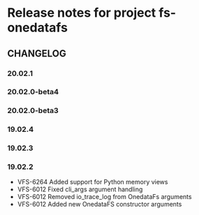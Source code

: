 Release notes for project fs-onedatafs
======================================

CHANGELOG
---------

### 20.02.1

### 20.02.0-beta4

### 20.02.0-beta3

### 19.02.4

### 19.02.3

### 19.02.2

* VFS-6264 Added support for Python memory views
* VFS-6012 Fixed cli_args argument handling
* VFS-6012 Removed io_trace_log from OnedataFs arguments
* VFS-6012 Added new OnedataFS constructor arguments
